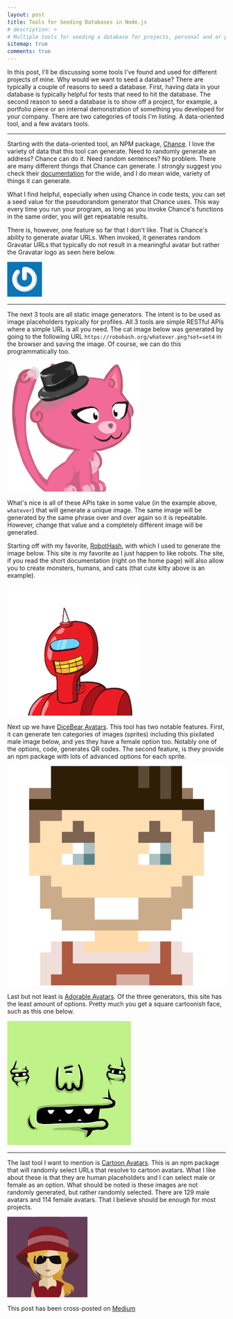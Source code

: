 ```yaml
---
layout: post
title: Tools for Seeding Databases in Node.js
# description: >
# Multiple tools for seeding a database for projects, personal and or professional.
sitemap: true
comments: true
---
```


In this post, I'll be discussing some tools I've found and used for different projects of mine. Why would we want to seed a database? There are typically a couple of reasons to seed a database. First, having data in your database is typically helpful for tests that need to hit the database. The second reason to seed a database is to show off a project, for example, a portfolio piece or an internal demonstration of something you developed for your company.
There are two categories of tools I'm listing. A data-oriented tool, and a few avatars tools.

---

Starting with the data-oriented tool, an NPM package, [Chance](https://www.npmjs.com/package/chance). I love the variety of data that this tool can generate. Need to randomly generate an address? Chance can do it. Need random sentences? No problem. There are many different things that Chance can generate. I strongly suggest you check their [documentation](https://chancejs.com/index.html) for the wide, and I do mean wide, variety of things it can generate.

What I find helpful, especially when using Chance in code tests, you can set a seed value for the pseudorandom generator that Chance uses. This way every time you run your program, as long as you invoke Chance's functions in the same order, you will get repeatable results.

There is, however, one feature so far that I don't like. That is Chance's ability to generate avatar URLs. When invoked, it generates random Gravatar URLs that typically do not result in a meaningful avatar but rather the Gravatar logo as seen here below.

![Gravatar Logo](/assets/img/posts/2020-05-05-tools-for-seeding-databases-in-node.js/gravatar.jpg)

---

The next 3 tools are all static image generators. The intent is to be used as image placeholders typically for profiles. All 3 tools are simple RESTful APIs where a simple URL is all you need. The cat image below was generated by going to the following URL `https://robohash.org/whatever.png?set=set4` in the browser and saving the image. Of course, we can do this programmatically too.

![Cute cartoon kitty cat](/assets/img/posts/2020-05-05-tools-for-seeding-databases-in-node.js/cat.png)

What's nice is all of these APIs take in some value (in the example above, `whatever`) that will generate a unique image. The same image will be generated by the same phrase over and over again so it is repeatable. However, change that value and a completely different image will be generated.

Starting off with my favorite, [RobotHash](https://robohash.org/), with which I used to generate the image below. This site is my favorite as I just happen to like robots. The site, if you read the short documentation (right on the home page) will also allow you to create monsters, humans, and cats (that cute kitty above is an example).

![Cute cartoon robot](/assets/img/posts/2020-05-05-tools-for-seeding-databases-in-node.js/robot.png)

Next up we have [DiceBear Avatars](https://avatars.dicebear.com/). This tool has two notable features. First, it can generate ten categories of images (sprites) including this pixilated male image below, and yes they have a female option too. Notably one of the options, code, generates QR codes. The second feature, is they provide an npm package with lots of advanced options for each sprite.

![Pixilated cartoon man](/assets/img/posts/2020-05-05-tools-for-seeding-databases-in-node.js/pixel-man.svg)

Last but not least is [Adorable Avatars](http://avatars.adorable.io/). Of the three generators, this site has the least amount of options. Pretty much you get a square cartoonish face, such as this one below.

![Square cartoon creature](/assets/img/posts/2020-05-05-tools-for-seeding-databases-in-node.js/square-cartoon.png)

---

The last tool I want to mention is [Cartoon Avatars](https://www.npmjs.com/package/cartoon-avatar). This is an npm package that will randomly select URLs that resolve to cartoon avatars. What I like about these is that they are human placeholders and I can select male or female as an option. What should be noted is these images are not randomly generated, but rather randomly selected. There are 129 male avatars and 114 female avatars. That I believe should be enough for most projects.

![Cartoon avatar of a woman](/assets/img/posts/2020-05-05-tools-for-seeding-databases-in-node.js/cartoon-avatar-woman.png)

This post has been cross-posted on [Medium](https://medium.com/@brainomite/tools-for-seeding-databases-in-node-js-72fb2f6c7320)

